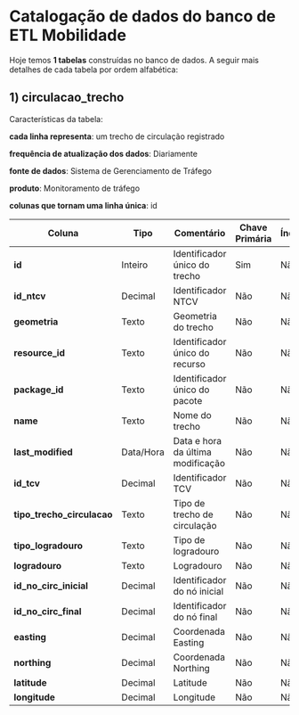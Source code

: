 # Catalogação de dados do banco de ETL Mobilidade

Hoje temos __1 tabelas__ construídas no banco de dados. A seguir mais detalhes de cada tabela por ordem alfabética:

## 1) __circulacao_trecho__

Características da tabela:

__cada linha representa__: um trecho de circulação registrado

__frequência de atualização dos dados__: Diariamente

__fonte de dados__: Sistema de Gerenciamento de Tráfego

__produto__: Monitoramento de tráfego

__colunas que tornam uma linha única__: id



| Coluna | Tipo | Comentário | Chave Primária | Índice |
| --- | --- | --- |--- |--- |
| __id__ | Inteiro | Identificador único do trecho | Sim |Não |
| __id_ntcv__ | Decimal | Identificador NTCV | Não |Não |
| __geometria__ | Texto | Geometria do trecho | Não |Não |
| __resource_id__ | Texto | Identificador único do recurso | Não |Não |
| __package_id__ | Texto | Identificador único do pacote | Não |Não |
| __name__ | Texto | Nome do trecho | Não |Não |
| __last_modified__ | Data/Hora | Data e hora da última modificação | Não |Não |
| __id_tcv__ | Decimal | Identificador TCV | Não |Não |
| __tipo_trecho_circulacao__ | Texto | Tipo de trecho de circulação | Não |Não |
| __tipo_logradouro__ | Texto | Tipo de logradouro | Não |Não |
| __logradouro__ | Texto | Logradouro | Não |Não |
| __id_no_circ_inicial__ | Decimal | Identificador do nó inicial | Não |Não |
| __id_no_circ_final__ | Decimal | Identificador do nó final | Não |Não |
| __easting__ | Decimal | Coordenada Easting | Não |Não |
| __northing__ | Decimal | Coordenada Northing | Não |Não |
| __latitude__ | Decimal | Latitude | Não |Não |
| __longitude__ | Decimal | Longitude | Não |Não |

